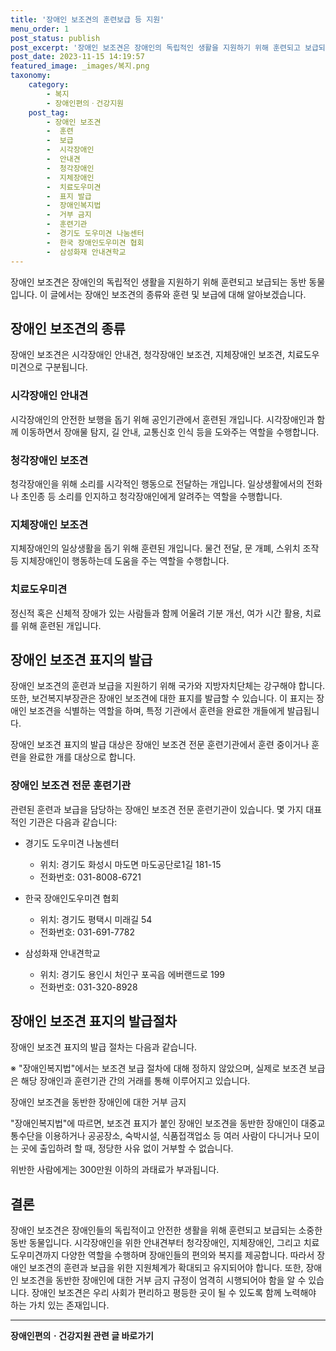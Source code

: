 ```yaml
---
title: '장애인 보조견의 훈련보급 등 지원'
menu_order: 1
post_status: publish
post_excerpt: '장애인 보조견은 장애인의 독립적인 생활을 지원하기 위해 훈련되고 보급되는 동반 동물입니다. 이 글에서는 장애인 보조견의 종류와 훈련 및 보급에 대해 알아보겠습니다.'
post_date: 2023-11-15 14:19:57
featured_image: _images/복지.png
taxonomy:
    category:
        - 복지
        - 장애인편의ㆍ건강지원
    post_tag:
        - 장애인 보조견
        -  훈련
        -  보급
        -  시각장애인
        -  안내견
        -  청각장애인
        -  지체장애인
        -  치료도우미견
        -  표지 발급
        -  장애인복지법
        -  거부 금지
        -  훈련기관
        -  경기도 도우미견 나눔센터
        -  한국 장애인도우미견 협회
        -  삼성화재 안내견학교
---
```



장애인 보조견은 장애인의 독립적인 생활을 지원하기 위해 훈련되고 보급되는 동반 동물입니다. 이 글에서는 장애인 보조견의 종류와 훈련 및 보급에 대해 알아보겠습니다.

## 장애인 보조견의 종류

장애인 보조견은 시각장애인 안내견, 청각장애인 보조견, 지체장애인 보조견, 치료도우미견으로 구분됩니다.

### 시각장애인 안내견

시각장애인의 안전한 보행을 돕기 위해 공인기관에서 훈련된 개입니다. 시각장애인과 함께 이동하면서 장애물 탐지, 길 안내, 교통신호 인식 등을 도와주는 역할을 수행합니다.

### 청각장애인 보조견

청각장애인을 위해 소리를 시각적인 행동으로 전달하는 개입니다. 일상생활에서의 전화나 초인종 등 소리를 인지하고 청각장애인에게 알려주는 역할을 수행합니다.

### 지체장애인 보조견

지체장애인의 일상생활을 돕기 위해 훈련된 개입니다. 물건 전달, 문 개폐, 스위치 조작 등 지체장애인이 행동하는데 도움을 주는 역할을 수행합니다.

### 치료도우미견

정신적 혹은 신체적 장애가 있는 사람들과 함께 어울려 기분 개선, 여가 시간 활용, 치료를 위해 훈련된 개입니다.

## 장애인 보조견 표지의 발급

장애인 보조견의 훈련과 보급을 지원하기 위해 국가와 지방자치단체는 강구해야 합니다. 또한, 보건복지부장관은 장애인 보조견에 대한 표지를 발급할 수 있습니다. 이 표지는 장애인 보조견을 식별하는 역할을 하며, 특정 기관에서 훈련을 완료한 개들에게 발급됩니다.

장애인 보조견 표지의 발급 대상은 장애인 보조견 전문 훈련기관에서 훈련 중이거나 훈련을 완료한 개를 대상으로 합니다.

### 장애인 보조견 전문 훈련기관

관련된 훈련과 보급을 담당하는 장애인 보조견 전문 훈련기관이 있습니다. 몇 가지 대표적인 기관은 다음과 같습니다:

- 경기도 도우미견 나눔센터
  - 위치: 경기도 화성시 마도면 마도공단로1길 181-15
  - 전화번호: 031-8008-6721

- 한국 장애인도우미견 협회
  - 위치: 경기도 평택시 미래길 54
  - 전화번호: 031-691-7782

- 삼성화재 안내견학교
  - 위치: 경기도 용인시 처인구 포곡읍 에버랜드로 199
  - 전화번호: 031-320-8928

## 장애인 보조견 표지의 발급절차

장애인 보조견 표지의 발급 절차는 다음과 같습니다. 

※ "장애인복지법"에서는 보조견 보급 절차에 대해 정하지 않았으며, 실제로 보조견 보급은 해당 장애인과 훈련기관 간의 거래를 통해 이루어지고 있습니다.

장애인 보조견을 동반한 장애인에 대한 거부 금지

"장애인복지법"에 따르면, 보조견 표지가 붙인 장애인 보조견을 동반한 장애인이 대중교통수단을 이용하거나 공공장소, 숙박시설, 식품접객업소 등 여러 사람이 다니거나 모이는 곳에 출입하려 할 때, 정당한 사유 없이 거부할 수 없습니다.

위반한 사람에게는 300만원 이하의 과태료가 부과됩니다.

## 결론

장애인 보조견은 장애인들의 독립적이고 안전한 생활을 위해 훈련되고 보급되는 소중한 동반 동물입니다. 시각장애인을 위한 안내견부터 청각장애인, 지체장애인, 그리고 치료도우미견까지 다양한 역할을 수행하며 장애인들의 편의와 복지를 제공합니다. 따라서 장애인 보조견의 훈련과 보급을 위한 지원체계가 확대되고 유지되어야 합니다. 또한, 장애인 보조견을 동반한 장애인에 대한 거부 금지 규정이 엄격히 시행되어야 함을 알 수 있습니다. 장애인 보조견은 우리 사회가 편리하고 평등한 곳이 될 수 있도록 함께 노력해야 하는 가치 있는 존재입니다.
<!-- wp:separator -->
<hr class="wp-block-separator has-alpha-channel-opacity"/>
<!-- /wp:separator -->

<!-- wp:group {"backgroundColor":"base","layout":{"type":"constrained"}} -->
<div class="wp-block-group has-base-background-color has-background"><!-- wp:paragraph {"align":"center","fontSize":"medium"} -->
<p class="has-text-align-center has-large-font-size"><strong>장애인편의ㆍ건강지원 관련 글 바로가기</strong></p>
<!-- /wp:paragraph -->


<!-- wp:latest-posts
{"categories":[{"id":22809,"count":19,"description":"","link":"https://uknowlaw.com/category/%ec%9e%a5%ec%95%a0%ec%9d%b8%ed%8e%b8%ec%9d%98%e3%86%8d%ea%b1%b4%ea%b0%95%ec%a7%80%ec%9b%90/","name":"장애인편의ㆍ건강지원","slug":"장애인편의ㆍ건강지원","taxonomy":"category","parent":0,"meta":[],"_links":{"self":[{"href":"https://uknowlaw.com/wp-json/wp/v2/categories/22809"}],"collection":[{"href":"https://uknowlaw.com/wp-json/wp/v2/categories"}],"about":[{"href":"https://uknowlaw.com/wp-json/wp/v2/taxonomies/category"}],"wp:post_type":[{"href":"https://uknowlaw.com/wp-json/wp/v2/posts?categories=22809"}],"curies":[{"name":"wp","href":"https://api.w.org/{rel}","templated":true}]}}],"postsToShow":100,"excerptLength":28,"postLayout":"grid","columns":2,"featuredImageAlign":"left","featuredImageSizeSlug":"large","fontSize":"small"} /--></div>
<!-- /wp:group -->
